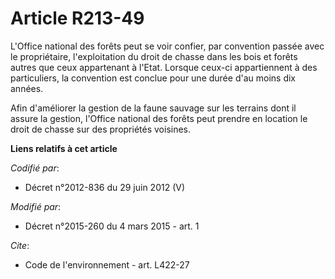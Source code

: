 # Article R213-49

L'Office national des forêts peut se voir confier, par convention passée avec le propriétaire, l'exploitation du droit de
chasse dans les bois et forêts autres que ceux appartenant à l'Etat. Lorsque ceux-ci appartiennent à des particuliers, la
convention est conclue pour une durée d'au moins dix années.

Afin d'améliorer la gestion de la faune sauvage sur les terrains dont il assure la gestion, l'Office national des forêts peut
prendre en location le droit de chasse sur des propriétés voisines.

**Liens relatifs à cet article**

_Codifié par_:

  - Décret n°2012-836 du 29 juin 2012 (V)

_Modifié par_:

  - Décret n°2015-260 du 4 mars 2015 - art. 1

_Cite_:

  - Code de l'environnement - art. L422-27
